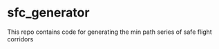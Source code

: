 # sfc_generator
This repo contains code for generating the min path series of safe flight corridors
